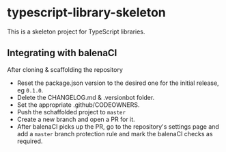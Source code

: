 # typescript-library-skeleton
This is a skeleton project for TypeScript libraries.

## Integrating with balenaCI

After cloning & scaffolding the repository
* Reset the package.json version to the desired one for the initial release, eg `0.1.0`.
* Delete the CHANGELOG.md & .versionbot folder.
* Set the appropriate .github/CODEOWNERS.
* Push the schaffolded project to `master`
* Create a new branch and open a PR for it.
* After balenaCI picks up the PR, go to the repository's settings page and add a
  `master` branch protection rule and mark the balenaCI checks as required.
